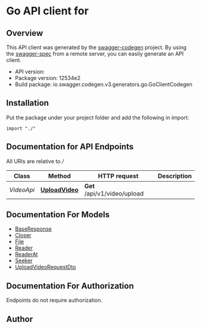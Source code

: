 # Go API client for 


## Overview
This API client was generated by the [swagger-codegen](https://github.com/swagger-api/swagger-codegen) project.  By using the [swagger-spec](https://github.com/swagger-api/swagger-spec) from a remote server, you can easily generate an API client.

- API version: 
- Package version: 12534e2
- Build package: io.swagger.codegen.v3.generators.go.GoClientCodegen

## Installation
Put the package under your project folder and add the following in import:
```golang
import "./"
```

## Documentation for API Endpoints

All URIs are relative to */*

Class | Method | HTTP request | Description
------------ | ------------- | ------------- | -------------
*VideoApi* | [**UploadVideo**](docs/VideoApi.md#uploadvideo) | **Get** /api/v1/video/upload | 

## Documentation For Models

 - [BaseResponse](docs/BaseResponse.md)
 - [Closer](docs/Closer.md)
 - [File](docs/File.md)
 - [Reader](docs/Reader.md)
 - [ReaderAt](docs/ReaderAt.md)
 - [Seeker](docs/Seeker.md)
 - [UploadVideoRequestDto](docs/UploadVideoRequestDto.md)

## Documentation For Authorization
 Endpoints do not require authorization.


## Author


